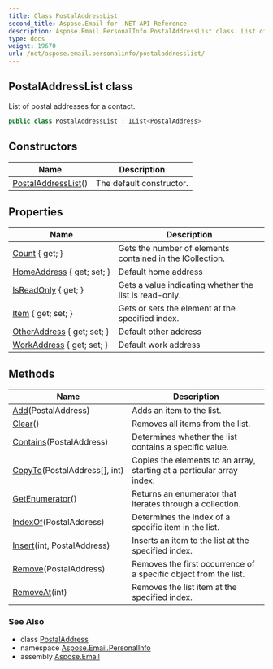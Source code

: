 ```yaml
---
title: Class PostalAddressList
second_title: Aspose.Email for .NET API Reference
description: Aspose.Email.PersonalInfo.PostalAddressList class. List of postal addresses for a contact
type: docs
weight: 19670
url: /net/aspose.email.personalinfo/postaladdresslist/
---
```

## PostalAddressList class

List of postal addresses for a contact.

```csharp
public class PostalAddressList : IList<PostalAddress>
```

## Constructors

| Name | Description |
| --- | --- |
| [PostalAddressList](postaladdresslist/)() | The default constructor. |

## Properties

| Name | Description |
| --- | --- |
| [Count](../../aspose.email.personalinfo/postaladdresslist/count/) { get; } | Gets the number of elements contained in the ICollection. |
| [HomeAddress](../../aspose.email.personalinfo/postaladdresslist/homeaddress/) { get; set; } | Default home address |
| [IsReadOnly](../../aspose.email.personalinfo/postaladdresslist/isreadonly/) { get; } | Gets a value indicating whether the list is read-only. |
| [Item](../../aspose.email.personalinfo/postaladdresslist/item/) { get; set; } | Gets or sets the element at the specified index. |
| [OtherAddress](../../aspose.email.personalinfo/postaladdresslist/otheraddress/) { get; set; } | Default other address |
| [WorkAddress](../../aspose.email.personalinfo/postaladdresslist/workaddress/) { get; set; } | Default work address |

## Methods

| Name | Description |
| --- | --- |
| [Add](../../aspose.email.personalinfo/postaladdresslist/add/)(PostalAddress) | Adds an item to the list. |
| [Clear](../../aspose.email.personalinfo/postaladdresslist/clear/)() | Removes all items from the list. |
| [Contains](../../aspose.email.personalinfo/postaladdresslist/contains/)(PostalAddress) | Determines whether the list contains a specific value. |
| [CopyTo](../../aspose.email.personalinfo/postaladdresslist/copyto/)(PostalAddress[], int) | Copies the elements to an array, starting at a particular array index. |
| [GetEnumerator](../../aspose.email.personalinfo/postaladdresslist/getenumerator/)() | Returns an enumerator that iterates through a collection. |
| [IndexOf](../../aspose.email.personalinfo/postaladdresslist/indexof/)(PostalAddress) | Determines the index of a specific item in the list. |
| [Insert](../../aspose.email.personalinfo/postaladdresslist/insert/)(int, PostalAddress) | Inserts an item to the list at the specified index. |
| [Remove](../../aspose.email.personalinfo/postaladdresslist/remove/)(PostalAddress) | Removes the first occurrence of a specific object from the list. |
| [RemoveAt](../../aspose.email.personalinfo/postaladdresslist/removeat/)(int) | Removes the list item at the specified index. |

### See Also

* class [PostalAddress](../postaladdress/)
* namespace [Aspose.Email.PersonalInfo](../../aspose.email.personalinfo/)
* assembly [Aspose.Email](../../)


